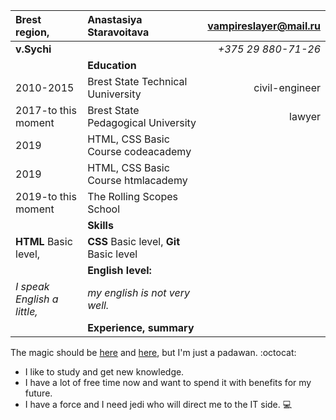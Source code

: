 |Brest region, |  Anastasiya Staravoitava    |  <vampireslayer@mail.ru> |
|:---------------------|:-----------------------------|--------------------------:|
|**v.Sychi**||_+375 29 880-71-26_ |
|| **Education** ||
|2010-2015|Brest State Technical Uuniversity|civil-engineer|
|2017-to this moment|Brest State Pedagogical University| lawyer|
|2019| HTML, CSS Basic Course codeacademy||
|2019|HTML, CSS Basic Course htmlacademy||
|2019-to this moment| The Rolling Scopes School||
|| **Skills**||
|**HTML** Basic level, |**CSS** Basic level, **Git** Basic level | |
||**English level:**||
|_I speak English a little,_| _my english is not very well._||
||**Experience, summary**||
The magic should be [here](https://www.codecademy.com/users/Serstana/achievements "codeacademy") and [here](https://htmlacademy.ru/profile/id1021095/achievements "htmlacademy"), but I'm just a padawan. :octocat: 

* I like to study and get new knowledge.
* I have a lot of free time now and want to spend it with benefits for my future.
* I have a force and I need jedi who will direct me to the IT side. :computer:

